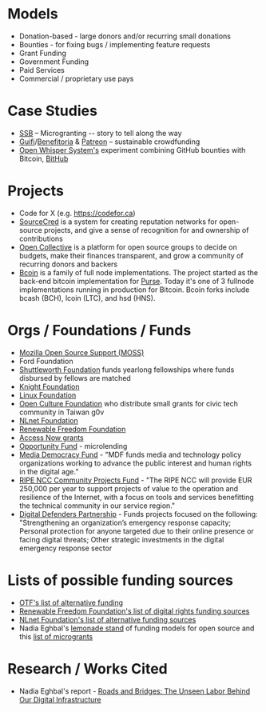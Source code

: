 # Models
* Donation-based - large donors and/or recurring small donations
* Bounties - for fixing bugs / implementing feature requests
* Grant Funding
* Government Funding
* Paid Services 
* Commercial / proprietary use pays

# Case Studies
* [SSB](https://scuttlebutt.nz) – Microgranting -- story to tell along the way
* [Guifi](https://guifi.us)/[Benefitoria](https://benfeitoria.com/) & [Patreon](https://patreon.com) – sustainable crowdfunding  
* [Open Whisper System's](https://www.signal.org/) experiment combining GitHub bounties with Bitcoin, [BitHub](https://github.com/signalapp/BitHub)
   
# Projects
* Code for X (e.g. https://codefor.ca)
* [SourceCred](https://github.com/sourcecred/sourcecred) is a system for creating reputation networks for open-source projects, and give a sense of recognition for and ownership of contributions
* [Open Collective](https://opencollective.com/) is a platform for open source groups to decide on budgets, make their finances transparent, and grow a community of recurring donors and backers
* [Bcoin](https://github.com/bcoin-org) is a family of full node implementations. The project started as the back-end bitcoin implementation for [Purse](https:/purse.io). Today it's one of 3 fullnode implementations running in production for Bitcoin. Bcoin forks include bcash (BCH), lcoin (LTC), and hsd (HNS).

# Orgs / Foundations / Funds
* [Mozilla Open Source Support (MOSS)](https://www.mozilla.org/en-US/moss/)
* Ford Foundation
* [Shuttleworth Foundation](https://www.shuttleworthfoundation.org/) funds yearlong fellowships where funds disbursed by fellows are matched
* [Knight Foundation](https://knightfoundation.org/)
* [Linux Foundation](https://www.linuxfoundation.org/)
* [Open Culture Foundation](https://ocf.tw/en) who distribute small grants for civic tech community in Taiwan g0v
* [NLnet Foundation](https://nlnet.nl/foundation/can_do.html)
* [Renewable Freedom Foundation](https://renewablefreedom.org/)
* [Access Now grants](https://www.accessnow.org/grants/)
* [Opportunity Fund](https://www.opportunityfund.org) - microlending
* [Media Democracy Fund](http://mediademocracyfund.org/for-prospective-grantees/) - "MDF funds media and technology policy organizations working to advance the public interest and human rights in the digital age."
* [RIPE NCC Community Projects Fund](https://www.ripe.net/support/cpf) - "The RIPE NCC will provide EUR 250,000 per year to support projects of value to the operation and resilience of the Internet, with a focus on tools and services benefitting the technical community in our service region."
* [Digital Defenders Partnership](https://www.digitaldefenders.org/sections/about-us/strategic-grants/) - Funds projects focused on the following: "Strengthening an organization’s emergency response capacity; Personal protection for anyone targeted due to their online presence or facing digital threats; Other strategic investments in the digital emergency response sector

# Lists of possible funding sources
* [OTF's list of alternative funding](https://guide.opentech.fund/appendix-iv-alternative-sources-of-support)
* [Renewable Freedom Foundation's list of digital rights funding sources](https://renewablefreedom.org/grants/alternative-funding-sources/)
* [NLnet Foundation's list of alternative funding sources](https://nlnet.nl/foundation/network.html)
* Nadia Eghbal's [lemonade stand](https://github.com/nayafia/lemonade-stand) of funding models for open source and this [list of microgrants](https://github.com/nayafia/microgrants)
    
# Research / Works Cited
* Nadia Eghbal's report - [Roads and Bridges: The Unseen Labor Behind Our Digital Infrastructure](https://www.fordfoundation.org/media/2976/roads-and-bridges-the-unseen-labor-behind-our-digital-infrastructure.pdf)
